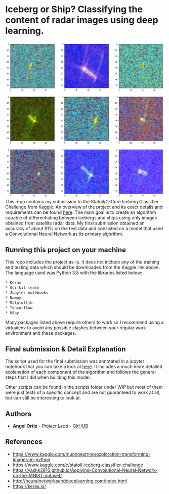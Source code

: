 # Iceberg or Ship? Classifying the content of radar images using deep learning.
![Alt text](/Images/rgbShips.png "RGB representation of radar data containing ships.")
This repo contains my submission to the Statoil/C-Core Iceberg Classifier Challenge from Kaggle.  An overview of the project and its exact details and requirements can be found [here](https://www.kaggle.com/c/statoil-iceberg-classifier-challenge). The main goal is to create an algorithm capable of differentiating between icebergs and ships using only images obtained from satellite radar data. My final submission obtained an accuracy of about 91% on the test data and consisted on a model that used a Convolutional Neural Network as its primary algorithm. 

## Running this project on your machine

This repo includes the project as-is. It does not include any of the training and testing data which should be downloaded from the Kaggle link above. The language used was Python 3.5 with the libraries listed below:

```
* Keras
* Sci-kit learn
* Jupyter notebooks
* Numpy 
* Matplotlib
* Tensorflow
* h5py
```

Many packages listed above require others to work so I recommend using a virtualenv to avoid any possible clashes between your regular work environment and these packages. 

## Final submission & Detail Explanation

The script used for the final submission was annotated in a  jupyter notebook that you can take a look at [here](http://nbviewer.jupyter.org/github/Angelo1211/Statoil-Project/blob/master/Scripts/Final/Statoil%20Iceberg%20Challenge%20Submission.ipynb). It includes a much more detailed explanation of each component of the algorithm and follows the general steps that I did when building this model.

Other scripts can be found in the scripts folder under WIP but most of them were just tests of a specific concept and are not guaranteed to work at all, but can still be interesting to look at. 

## Authors

* **Angel Ortiz** - *Project Lead* - [GitHUB](https://github.com/Angelo1211)

## References

* https://www.kaggle.com/muonneutrino/exploration-transforming-images-in-python
* https://www.kaggle.com/c/statoil-iceberg-classifier-challenge
* https://yashk2810.github.io/Applying-Convolutional-Neural-Network-on-the-MNIST-dataset/
* http://neuralnetworksanddeeplearning.com/index.html
* https://keras.io/



